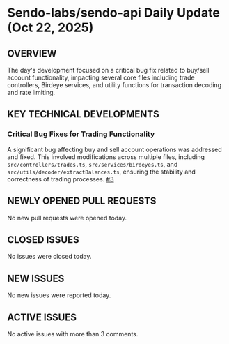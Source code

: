 # Sendo-labs/sendo-api Daily Update (Oct 22, 2025)
## OVERVIEW 
The day's development focused on a critical bug fix related to buy/sell account functionality, impacting several core files including trade controllers, Birdeye services, and utility functions for transaction decoding and rate limiting.
## KEY TECHNICAL DEVELOPMENTS

### Critical Bug Fixes for Trading Functionality
A significant bug affecting buy and sell account operations was addressed and fixed. This involved modifications across multiple files, including `src/controllers/trades.ts`, `src/services/birdeyes.ts`, and `src/utils/decoder/extractBalances.ts`, ensuring the stability and correctness of trading processes. [#3](https://github.com/Sendo-labs/sendo-api/pull/3)

## NEWLY OPENED PULL REQUESTS
No new pull requests were opened today.

## CLOSED ISSUES
No issues were closed today.

## NEW ISSUES
No new issues were reported today.

## ACTIVE ISSUES
No active issues with more than 3 comments.